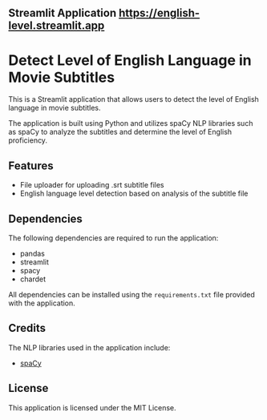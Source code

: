 ## Streamlit Application https://english-level.streamlit.app
# Detect Level of English Language in Movie Subtitles

This is a Streamlit application that allows users to detect the level of English language in movie subtitles. 

The application is built using Python and utilizes spaCy NLP libraries such as spaCy to analyze the subtitles and determine the level of English proficiency. 

## Features

- File uploader for uploading .srt subtitle files
- English language level detection based on analysis of the subtitle file

## Dependencies

The following dependencies are required to run the application:

- pandas
- streamlit
- spacy
- chardet

All dependencies can be installed using the `requirements.txt` file provided with the application.

## Credits

The NLP libraries used in the application include:

- [spaCy](https://spacy.io/)

## License

This application is licensed under the MIT License.

